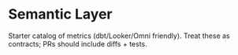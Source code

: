 # Semantic Layer

Starter catalog of metrics (dbt/Looker/Omni friendly). Treat these as contracts; PRs should include diffs + tests.

